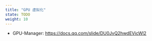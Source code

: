```yaml
---
title: "GPU 虚拟化"
state: TODO
weight: 10
---
```



* GPU-Manager: https://docs.qq.com/slide/DU0JvQ2hwdEVicWl2
